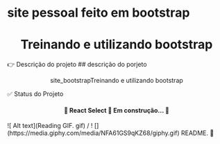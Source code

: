# site pessoal feito em bootstrap 

<h1 align="center">Treinando e utilizando bootstrap</h1>
👉  Descrição do projeto ## descrição do porjeto 
<p align="center">site_bootstrapTreinando e utilizando bootstrap</P>
    ✅ Status do Projeto
<h4 align="center"> 
	🚧  React Select 🚀 Em construção...  🚧
</h4>
![ Alt text](Reading GIF. gif) / ! [](https://media.giphy.com/media/NFA61GS9qKZ68/giphy.gif)
                                        README. 💝